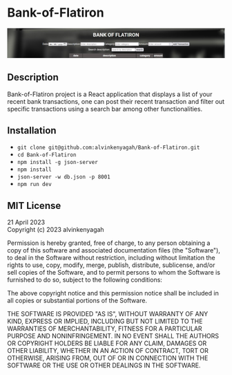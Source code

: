 # Bank-of-Flatiron
<img src="./snip.jpg" alt="snip">

## Description

Bank-of-Flatiron project is a React application that displays a list of your recent bank transactions, one can post their recent transaction and filter out specific transactions using a search bar among other functionalities.

## Installation


- `git clone git@github.com:alvinkenyagah/Bank-of-Flatiron.git`
- `cd Bank-of-Flatiron`
- `npm install -g json-server`
- `npm install`
- `json-server -w db.json -p 8001`
- `npm run dev`

## MIT License

21 April 2023 <br>
Copyright (c) 2023 alvinkenyagah

Permission is hereby granted, free of charge, to any person obtaining a copy
of this software and associated documentation files (the "Software"), to deal
in the Software without restriction, including without limitation the rights
to use, copy, modify, merge, publish, distribute, sublicense, and/or sell
copies of the Software, and to permit persons to whom the Software is
furnished to do so, subject to the following conditions:

The above copyright notice and this permission notice shall be included in all
copies or substantial portions of the Software.

THE SOFTWARE IS PROVIDED "AS IS", WITHOUT WARRANTY OF ANY KIND, EXPRESS OR
IMPLIED, INCLUDING BUT NOT LIMITED TO THE WARRANTIES OF MERCHANTABILITY,
FITNESS FOR A PARTICULAR PURPOSE AND NONINFRINGEMENT. IN NO EVENT SHALL THE
AUTHORS OR COPYRIGHT HOLDERS BE LIABLE FOR ANY CLAIM, DAMAGES OR OTHER
LIABILITY, WHETHER IN AN ACTION OF CONTRACT, TORT OR OTHERWISE, ARISING FROM,
OUT OF OR IN CONNECTION WITH THE SOFTWARE OR THE USE OR OTHER DEALINGS IN THE
SOFTWARE.
